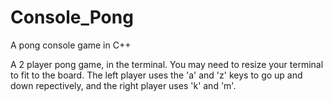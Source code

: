 # Console_Pong
A pong console game in C++


A 2 player pong game, in the terminal. You may need to resize your terminal to fit to the board.
The left player uses the 'a' and 'z' keys to go up and down repectively, and the right player uses 'k' and 'm'.
